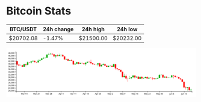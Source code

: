 # Bitcoin Stats

BTC/USDT|24h change|24h high|24h low|
|---|---|---|---|
|$20702.08|-1.47%|$21500.00|$20232.00|

<img src="./chart.svg">
